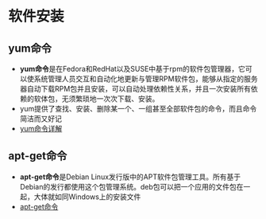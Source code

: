 # 软件安装

## yum命令

* **yum命令**是在Fedora和RedHat以及SUSE中基于rpm的软件包管理器，它可以使系统管理人员交互和自动化地更新与管理RPM软件包，能够从指定的服务器自动下载RPM包并且安装，可以自动处理依赖性关系，并且一次安装所有依赖的软体包，无须繁琐地一次次下载、安装。 
* yum提供了查找、安装、删除某一个、一组甚至全部软件包的命令，而且命令简洁而又好记
* [yum命令详解](https://wangchujiang.com/linux-command/c/yum.html)

## apt-get命令

* **apt-get命令**是Debian Linux发行版中的APT软件包管理工具。所有基于Debian的发行都使用这个包管理系统。deb包可以把一个应用的文件包在一起，大体就如同Windows上的安装文件
* [apt-get命令](https://wangchujiang.com/linux-command/c/apt-get.html)


